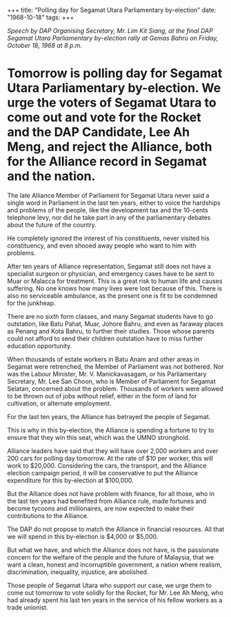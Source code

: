 +++ 
title: "Polling day for Segamat Utara Parliamentary by-election"
date: "1968-10-18"
tags:
+++

_Speech by DAP Organising Secretary, Mr. Lim Kit Siang, at the final DAP Segamat Utara Parliamentary by-election rally at Gemas Bahru on Friday, October 18, 1968 at 8 p.m._

# Tomorrow is polling day for Segamat Utara Parliamentary by-election. We urge the voters of Segamat Utara to come out and vote for the Rocket and the DAP Candidate, Lee Ah Meng, and reject the Alliance, both for the Alliance record in Segamat and the nation.

The late Alliance Member of Parliament for Segamat Utara never said a single word in Parliament in the last ten years, either to voice the hardships and problems of the people, like the development tax and the 10-cents telephone levy, nor did he take part in any of the parliamentary debates about the future of the country.</u>

He completely ignored the interest of his constituents, never visited his constituency, and even shooed away people who want to him with problems.

After ten years of Alliance representation, Segamat still does not have a specialist surgeon or physician, and emergency cases have to be sent to Muar or Malacca for treatment. This is a great risk to human life and causes suffering. No one knows how many lives were lost because of this. There is also no serviceable ambulance, as the present one is fit to be condemned for the junkheap.

There are no sixth form classes, and many Segamat students have to go outstation, like Batu Pahat, Muar, Johore Bahru, and even as faraway places as Penang and Kota Bahru, to further their studies. Those whose parents could not afford to send their children outstation have to miss further education opportunity.

When thousands of estate workers in Batu Anam and other areas in Segamat were retrenched, the Member of Parliament was not bothered. Nor was the Labour Minister, Mr. V. Manickavasagam, or his Parliamentary Secretary, Mr. Lee San Choon, who is Member of Parliament for Segamat Selatan, concerned about the problem. Thousands of workers were allowed to be thrown out of jobs without relief, either in the form of land for cultivation, or alternate employment.

For the last ten years, the Alliance has betrayed the people of Segamat. 

This is why in this by-election, the Alliance is spending a fortune to try to ensure that they win this seat, which was the UMNO stronghold.

Alliance leaders have said that they will have over 2,000 workers and over 200 cars for polling day tomorrow. At the rate of $10 per worker, this will work to $20,000. Considering the cars, the transport, and the Alliance election campaign period, it will be conservative to put the Alliance expenditure for this by-election at $100,000.

But the Alliance does not have problem with finance, for all those, who in the last ten years had benefited from Alliance rule, made fortunes and become tycoons and millionaires, are now expected to make their contributions to the Alliance.

The DAP do not propose to match the Alliance in financial resources. All that we will spend in this by-election is $4,000 or $5,000. 

But what we have, and which the Alliance does not have, is the passionate concern for the welfare of the people and the future of Malaysia, that we want a clean, honest and incorruptible government, a nation where realism, discrimination, inequality, injustice, are abolished.

Those people of Segamat Utara who support our case, we urge them to come out tomorrow to vote solidly for the Rocket, for Mr. Lee Ah Meng, who had already spent his last ten years in the service of his fellow workers as a trade unionist.
 
